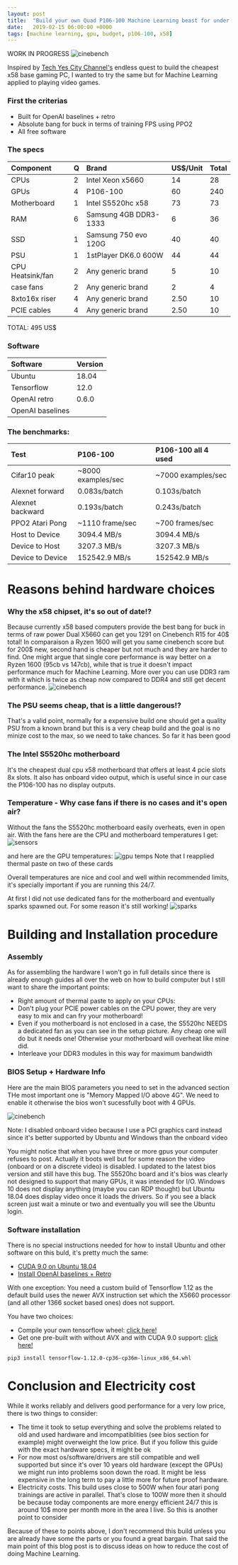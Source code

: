 ```yaml
---
layout: post
title:  "Build your own Quad P106-100 Machine Learning beast for under 500$"
date:   2019-02-15 06:00:00 +0000
tags: [machine learning, gpu, budget, p106-100, x58]
---
```


WORK IN PROGRESS
![cinebench](/assets/x58/result.jpg)

Inspired by [Tech Yes City Channel's](https://www.youtube.com/watch?v=Cb64Op-yfcg&t=639s) endless quest to build the cheapest x58 base gaming PC, I wanted to try the same but for Machine Learning applied to playing video games.


### First the criterias
*	Built for OpenAI baselines + retro
*	Absolute bang for buck in terms of training FPS using PPO2
*	All free software


### The specs


| Component | Q | Brand | US$/Unit | Total |
|:-----------------|:---|:----------------------|:---------|:------|
| CPUs     		   | 2   | Intel Xeon x5660 	   | 14       | 28    |
| GPUs  		   | 4   | P106-100	     	   | 60       | 240   |
| Motherboard 	   | 1   | Intel S5520hc x58     | 73       | 73    |
| RAM  			   | 6    | Samsung 4GB DDR3-1333 | 6        | 36    |
| SSD 			   | 1   | Samsung 750 evo 120G  | 40       | 40    |
| PSU   		   | 1    | 1stPlayer DK6.0 600W | 44       | 44    |  
| CPU Heatsink/fan | 2    | Any generic brand     | 5        | 10    |
| case fans 	   | 2   | Any generic brand     | 2        | 4     |
| 8xto16x riser    | 4    | Any generic brand     | 2.50        | 10    |
| PCIE cables      | 4    | Any generic brand     | 2.50        | 10    |

TOTAL: 495 US$

### Software

| Software         | Version |
|:-----------------|:--------|
| Ubuntu 		   | 18.04   |
| Tensorflow 	   | 12.0    |
| OpenAI retro 	   | 0.6.0   |
| OpenAI baselines |         |

### The benchmarks:

| Test        	   | P106-100           | P106-100 all 4 used 		|
|:-----------------|:-------------------|:--------------------------|
| Cifar10 peak     | ~8000 examples/sec | ~7000 examples/sec        |
| Alexnet forward  | 0.083s/batch	    | 0.103s/batch              |
| Alexnet backward | 0.193s/batch       | 0.243s/batch              |
| PPO2 Atari Pong  | ~1110 frame/sec    | ~700 frames/sec          	|
| Host to Device   | 3094.4 MB/s        | 3094.4 MB/s              	|  
| Device to Host   | 3207.3 MB/s        | 3207.3 MB/s              	|
| Device to Device | 152542.9 MB/s      | 152542.9 MB/s             | 


# Reasons behind hardware choices

### Why the x58 chipset, it's so out of date!?
Because currently x58 based computers provide the best bang for buck in terms of raw power
Dual X5660 can get you 1291 on Cinebench R15 for 40$ total!
In comparaison a Ryzen 1600 will get you same cinebench score but for 200$ new, second hand is cheaper but not much and they are harder to find.
One might argue that single core performance is way better on a Ryzen 1600 (95cb vs 147cb), while that is true it doesn't impact performance much for Machine Learning.
More over you can use DDR3 ram with it which is twice as cheap now compared to DDR4 and still get decent performance.
![cinebench](/assets/x58/cinebench.jpg)


### The PSU seems cheap, that is a little dangerous!?
That's a valid point, normally for a expensive build one should get a quality PSU from a known brand but this is a very cheap build and the goal is no minize cost to the max, so we need to take chances. So far it has been good

### The Intel S5520hc motherboard
It's the cheapest dual cpu x58 motherboard that offers at least 4 pcie slots 8x slots.
It also has onboard video output, which is useful since in our case the P106-100 has no display outputs.

### Temperature - Why case fans if there is no cases and it's open air?
Without the fans the S5520hc motherboard easily overheats, even in open air. With the fans here are the CPU and motherboard temperatures I get:
![sensors](./assets/x58/sensors.png)

and here are the GPU temperatures:
![gpu temps](./assets/x58/nvidia-smi.png)
Note that I reapplied thermal paste on two of these cards

Overall temperatures are nice and cool and well within recommended limits, it's specially important if you are running this 24/7.

At first I did not use dedicated fans for the motherboard and eventually sparks spawned out. For some reason it's still working!
![sparks](./assets/x58/sparks.jpg)

# Building and Installation procedure

### Assembly
As for assembling the hardware I won't go in full details since there is already enough guides all over the web on how to build computer but I still want to share the important points:

*	Right amount of thermal paste to apply on your CPUs:
*	Don't plug your PCIE power cables on the CPU power, they are very easy to mix and can fry your motherboard!
*	Even if you motherboard is not enclosed in a case, the S5520hc NEEDS a dedicated fan as you can see in the setup picture. Any cheap one will do but it needs one! Otherwise your motherboard will overheat like mine did.
*	Interleave your DDR3 modules in this way for maximum bandwidth


### BIOS Setup + Hardware Info
Here are the main BIOS parameters you need to set in the advanced section
THe most important one is "Memory Mapped I/O above 4G". We need to enable it otherwise the bios won't sucessfully boot with 4 GPUs.

![cinebench](/assets/x58/bios.jpg)

Note: I disabled onboard video because I use a PCI graphics card instead since it's better supported by Ubuntu and Windows than the onboard video

You might notice that when you have three or more gpus your computer refuses to post. Actually it boots well but for some reason the video (onboard or on a discrete video) is disabled. I updated to the latest bios version and still have this bug. The S5520hc board and it's bios was clearly not designed to support that many GPUs, it was intended for I/O. Windows 10 does not display anything (maybe you can RDP thought) but Ubuntu 18.04 does display video once it loads the drivers. So if you see a black screen just wait a minute or two and eventually you will see the Ubuntu login.

### Software installation
There is no special instructions needed for how to install Ubuntu and other software on this buld, it's pretty much the same:
*	[CUDA 9.0 on Ubuntu 18.04](./Installing-CUDA-9.0-Ubuntu-18.04.md.html)
*	[Install OpenAI baselines + Retro](./2019-01-29-Machine-Learning-retro-games.html)

With one exception:
You need a custom build of Tensorflow 1.12 as the default build uses the newer AVX instruction set which the X5660 processor (and all other 1366 socket based ones) does not support.

You have two choices:
*	Compile your own tensorflow wheel: [click here!](https://www.tensorflow.org/install/source)
*	Get one pre-built with without AVX and with CUDA 9.0 support: [click here!](https://github.com/schrepfler/tensorflow-community-wheels/releases)

```shell
pip3 install tensorflow-1.12.0-cp36-cp36m-linux_x86_64.whl
```

# Conclusion and Electricity cost
While it works reliably and delivers good performance for a very low price, there is two things to consider:
*	The time it took to setup everything and solve the problems related to old and used hardware and imcompatiblities (see bios section for example) might overweight the low price. But if you follow this guide with the exact hardware specs, it might be ok
*	For now most os/software/drivers are still compatible and well supported but since it's over 10 years old hardware (except the GPUs) we might run into problems soon down the road. It might be less expensive in the long term to pay a little more for future proof hardware.
* Electricity costs. This build uses close to 500W when four atari pong trainings are active in parallel. That's close to 100W more then it should be because today components are more energy efficient 24/7 this is around 10$ more per month more in the area I live. So this is another point to consider 

Because of these to points above, I don't recommend this build unless you are already have some the parts or you found a great bargain. That said the main point of this blog post is to discuss ideas on how to reduce the cost of doing Machine Learning.